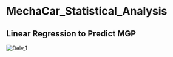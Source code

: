 # MechaCar_Statistical_Analysis

## Linear Regression to Predict MGP

![Delv_1](https://user-images.githubusercontent.com/107599510/194956788-485efc48-185d-4743-a981-7ab7affe5dfc.png)
